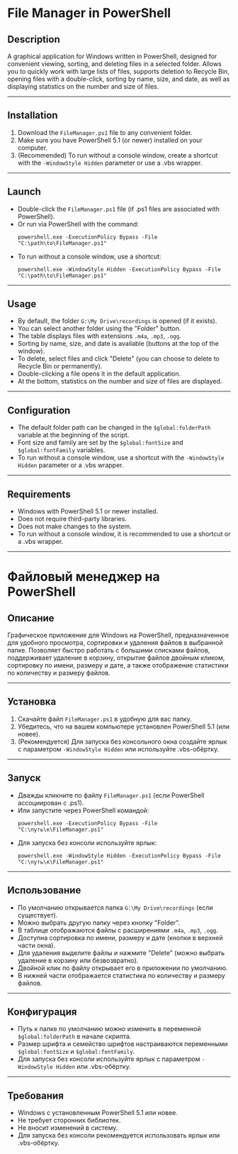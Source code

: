 # File Manager in PowerShell

## Description

A graphical application for Windows written in PowerShell, designed for convenient viewing, sorting, and deleting files in a selected folder. Allows you to quickly work with large lists of files, supports deletion to Recycle Bin, opening files with a double-click, sorting by name, size, and date, as well as displaying statistics on the number and size of files.

---

## Installation

1. Download the `FileManager.ps1` file to any convenient folder.
2. Make sure you have PowerShell 5.1 (or newer) installed on your computer.
3. (Recommended) To run without a console window, create a shortcut with the `-WindowStyle Hidden` parameter or use a .vbs wrapper.

---

## Launch

- Double-click the `FileManager.ps1` file (if .ps1 files are associated with PowerShell).
- Or run via PowerShell with the command:
  ```
  powershell.exe -ExecutionPolicy Bypass -File "C:\path\to\FileManager.ps1"
  ```
- To run without a console window, use a shortcut:
  ```
  powershell.exe -WindowStyle Hidden -ExecutionPolicy Bypass -File "C:\path\to\FileManager.ps1"
  ```

---

## Usage

- By default, the folder `G:\My Drive\recordings` is opened (if it exists).
- You can select another folder using the "Folder" button.
- The table displays files with extensions `.m4a`, `.mp3`, `.ogg`.
- Sorting by name, size, and date is available (buttons at the top of the window).
- To delete, select files and click "Delete" (you can choose to delete to Recycle Bin or permanently).
- Double-clicking a file opens it in the default application.
- At the bottom, statistics on the number and size of files are displayed.

---

## Configuration

- The default folder path can be changed in the `$global:folderPath` variable at the beginning of the script.
- Font size and family are set by the `$global:fontSize` and `$global:fontFamily` variables.
- To run without a console window, use a shortcut with the `-WindowStyle Hidden` parameter or a .vbs wrapper.

---

## Requirements

- Windows with PowerShell 5.1 or newer installed.
- Does not require third-party libraries.
- Does not make changes to the system.
- To run without a console window, it is recommended to use a shortcut or a .vbs wrapper.

---

# Файловый менеджер на PowerShell

## Описание

Графическое приложение для Windows на PowerShell, предназначенное для удобного просмотра, сортировки и удаления файлов в выбранной папке. Позволяет быстро работать с большими списками файлов, поддерживает удаление в корзину, открытие файлов двойным кликом, сортировку по имени, размеру и дате, а также отображение статистики по количеству и размеру файлов.

---

## Установка

1. Скачайте файл `FileManager.ps1` в удобную для вас папку.
2. Убедитесь, что на вашем компьютере установлен PowerShell 5.1 (или новее).
3. (Рекомендуется) Для запуска без консольного окна создайте ярлык с параметром `-WindowStyle Hidden` или используйте .vbs-обёртку.

---

## Запуск

- Дважды кликните по файлу `FileManager.ps1` (если PowerShell ассоциирован с .ps1).
- Или запустите через PowerShell командой:
  ```
  powershell.exe -ExecutionPolicy Bypass -File "C:\путь\к\FileManager.ps1"
  ```
- Для запуска без консоли используйте ярлык:
  ```
  powershell.exe -WindowStyle Hidden -ExecutionPolicy Bypass -File "C:\путь\к\FileManager.ps1"
  ```

---

## Использование

- По умолчанию открывается папка `G:\My Drive\recordings` (если существует).
- Можно выбрать другую папку через кнопку "Folder".
- В таблице отображаются файлы с расширениями `.m4a`, `.mp3`, `.ogg`.
- Доступна сортировка по имени, размеру и дате (кнопки в верхней части окна).
- Для удаления выделите файлы и нажмите "Delete" (можно выбрать удаление в корзину или безвозвратно).
- Двойной клик по файлу открывает его в приложении по умолчанию.
- В нижней части отображается статистика по количеству и размеру файлов.

---

## Конфигурация

- Путь к папке по умолчанию можно изменить в переменной `$global:folderPath` в начале скрипта.
- Размер шрифта и семейство шрифтов настраиваются переменными `$global:fontSize` и `$global:fontFamily`.
- Для запуска без консоли используйте ярлык с параметром `-WindowStyle Hidden` или .vbs-обёртку.

---

## Требования

- Windows с установленным PowerShell 5.1 или новее.
- Не требует сторонних библиотек.
- Не вносит изменений в систему.
- Для запуска без консоли рекомендуется использовать ярлык или .vbs-обёртку.
